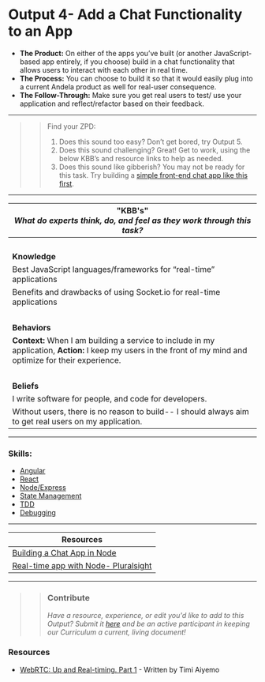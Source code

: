 # Output 4- Add a Chat Functionality to an App

- **The Product:** On either of the apps you’ve built (or another JavaScript-based app entirely, if you choose) build in a chat functionality that allows users to interact with each other in real time.  <br>
- **The Process:** You can choose to build it so that it would easily plug into a current Andela product as well for real-user consequence.   <br>
- **The Follow-Through:** Make sure you get real users to test/ use your application and reflect/refactor based on their feedback. 

-----------------------------------------------------------
>> Find your ZPD: 
>> 
>> 1. Does this sound too easy? Don’t get bored, try Output 5.  
>> 2. Does this sound challenging? Great! Get to work, using the below KBB’s and resource links to help as needed. 
>>  3. Does this sound like gibberish? You may not be ready for this task. Try building a [simple front-end chat app like this first](https://www.pubnub.com/blog/2013-05-23-pubnub-messenger-a-simple-chat-room/). 

----------------------------------------------------------------

| **"KBB's"** <br> _What do experts think, do, and feel as they work through this task?_|
|----------|
| </br>| 
| **Knowledge**	| 
| Best JavaScript languages/frameworks for “real-time” applications	|  
| Benefits and drawbacks of using Socket.io for real-time applications | 
| </br> | 
| **Behaviors** 	| 
|  **Context:** When I am building a service to include in my application, **Action:** I keep my users in the front of my mind and optimize for their experience.  	|  
| </br> | 
| **Beliefs**	| 
| I write software for people, and code for developers.  |  
| Without users, there is no reason to build-- I should always aim to get real users on my application.	|  


------
### Skills: 
* [Angular](https://github.com/andela/learningmap/blob/master/Phase-C/JavaScript%20D2/Curriculum/02b-%20Intro%20to%20AngularJS%202.0/README.md)
* [React](https://github.com/andela/learningmap/blob/master/Phase-C/JavaScript%20D2/Curriculum/11-%20Intro%20to%20React/README.md)
* [Node/Express](https://github.com/andela/learningmap/blob/master/Phase-C/JavaScript%20D1/Curriculum/18-%20Introduction%20to%20Node%20JS-%20Working%20with%20Node%20Modules/README.md)
* [State Management](https://docs.google.com/a/andela.com/document/d/1A-XCSfBODm1g0CbcuMVeLhAAnNsrj1SQxFQwMigPu-s/edit?usp=sharing)
* [TDD](https://github.com/andela/learningmap/blob/master/Phase-C/JavaScript%20D1/Curriculum/15-%20Test%20Driven%20Development%20in%20JavaScript/README.md)
* [Debugging](https://github.com/andela/learningmap/blob/master/Phase-3/Technical%20Team%20Lead/Curriculum/17%20-%20Debugging/README.md)

------


| Resources|       	
|----------|
| [Building a Chat App in Node](http://javabeginnerstutorial.com/javascript-2/create-simple-chat-application-using-node-js-express-js-socket-io/)|
| [Real-time app with Node- Pluralsight](https://app.pluralsight.com/library/courses/real-time-web-nodejs/table-of-contents)|

---- 

>> ### Contribute
>> _Have a resource, experience, or edit you'd like to add to this Output? Submit it [here](https://docs.google.com/a/andela.com/forms/d/e/1FAIpQLSeiwit-7JW3UScG9ItDX9DUZZnlCwdpo7aWruahsPKNJ_6JOA/viewform?usp=sf_link) and be an active participant in keeping our Curriculum a current, living document!_

### Resources
- [WebRTC: Up and Real-timing. Part 1](https://medium.com/the-andela-way/webrtc-up-and-real-timing-part-1-68918a3416a0) - Written by Timi Aiyemo																			
